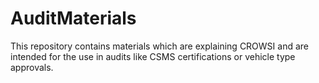 # AuditMaterials
This repository contains materials which are explaining CROWSI and are intended for the use in audits like CSMS certifications or vehicle type approvals.
